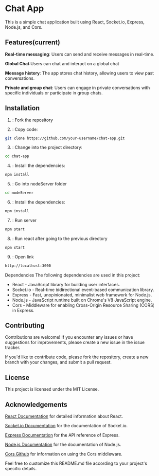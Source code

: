 # Chat App
This is a simple chat application built using React, Socket.io, Express, Node.js, and Cors.

## Features(current)
__Real-time messaging__: Users can send and receive messages in real-time.

__Global Chat__:Users can chat and interact on a global chat 

__Message history__: The app stores chat history, allowing users to view past conversations.

__Private and group chat__: Users can engage in private conversations with specific individuals or participate in group chats.

## Installation
1. : Fork the repository

1. : Copy code:
```bash
git clone https://github.com/your-username/chat-app.git
```
3. : Change into the project directory:
```bash
cd chat-app
```
4. : Install the dependencies:
```bash
npm install
```
5. : Go into nodeServer folder
```bash
cd nodeServer
```
6. : Install the dependencies:
```bash
npm install
```
7. : Run server
```bash
npm start
```
8. : Run react after going to the previous directory
```bash
npm start
```
9. : Open link
```bash
http://localhost:3000
```
Dependencies
The following dependencies are used in this project:

* React - JavaScript library for building user interfaces.
* Socket.io - Real-time bidirectional event-based communication library.
* Express - Fast, unopinionated, minimalist web framework for Node.js.
* Node.js - JavaScript runtime built on Chrome's V8 JavaScript engine.
* Cors - Middleware for enabling Cross-Origin Resource Sharing (CORS) in Express.
## Contributing
Contributions are welcome! If you encounter any issues or have suggestions for improvements, please create a new issue in the issue tracker.

If you'd like to contribute code, please fork the repository, create a new branch with your changes, and submit a pull request.

## License
This project is licensed under the MIT License.

## Acknowledgements
[React Documentation](https://react.dev/ "React Documentation") for detailed information about React.

[Socket.io Documentation](https://socket.io/ "Socket.io Documentation") for the documentation of Socket.io.

[Express Documentation](https://expressjs.com/ "Express Documentation") for the API reference of Express.

[Node.js Documentation](https://nodejs.org/en/docs "Node.js Documentation") for the documentation of Node.js.

[Cors Github](https://github.com/expressjs/cors "Cors Github") for information on using the Cors 
middleware.

Feel free to customize this README.md file according to your project's specific details.